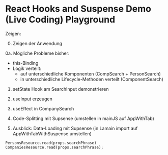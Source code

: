# React Hooks and Suspense Demo (Live Coding) Playground

Zeigen:

0. Zeigen der Anwendung

0a. Mögliche Probleme bisher:

- this-Binding
- Logik verteilt:
  - auf unterschiedliche Komponenten (CompSearch + PersonSearch)
  - in unterschiedliche Lifecycle-Methoden verteilt (ComponentSearch)

1. setState Hook am SearchInput demonstrieren
2. useInput erzeugen

3. useEffect in CompanySearch

4. Code-Splitting mit Supsense (umstellen in mainJS auf AppWithTab)

5. Ausblick: Data-Loading mit Supsense (in Lamain import auf AppWithTabWithSuspense umstellen)

```
PersonsResource.read(props.searchPhrase)
CompaniesResource.read(props.searchPhrase);
```
